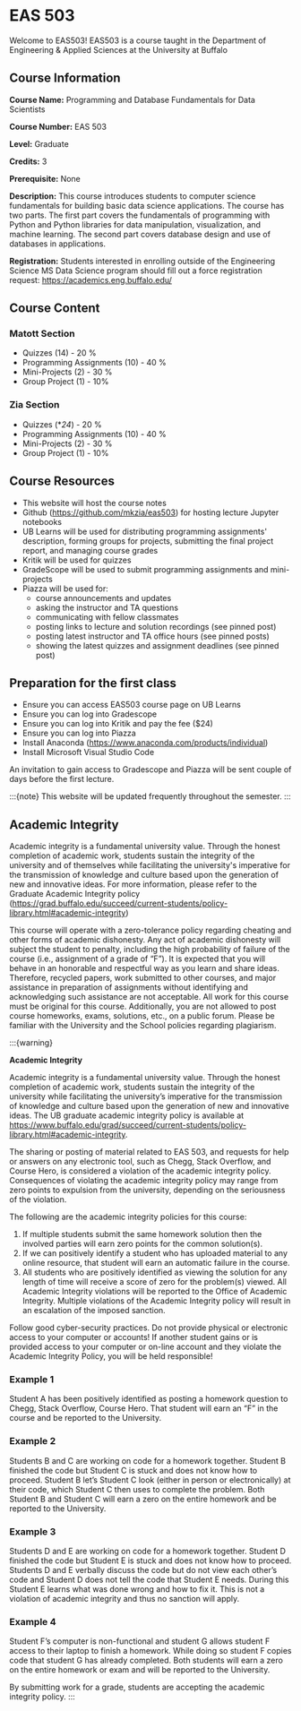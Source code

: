 # EAS 503

Welcome to EAS503! EAS503 is a course taught in the Department of Engineering & Applied Sciences at the University at Buffalo

## Course Information 

**Course Name:** Programming and Database Fundamentals for Data Scientists

**Course Number:** EAS 503 

**Level:** Graduate 

**Credits:** 3

**Prerequisite:** None

**Description:** This course introduces students to computer science fundamentals for building basic data science applications. The course has two parts. The first part covers the fundamentals of programming with Python and Python libraries for data manipulation, visualization, and machine learning. The second part covers database design and use of databases in applications.

**Registration:** Students interested in enrolling outside of the Engineering Science MS Data Science program should fill out a force registration request: https://academics.eng.buffalo.edu/

## Course Content

### Matott Section
- Quizzes (14) - 20 %
- Programming Assignments (10) - 40 %
- Mini-Projects (2) - 30 %
- Group Project (1) - 10%

### Zia Section
- Quizzes (**24*) - 20 %
- Programming Assignments (10) - 40 %
- Mini-Projects (2) - 30 %
- Group Project (1) - 10%

## Course Resources

- This website will host the course notes
- Github (https://github.com/mkzia/eas503) for hosting lecture Jupyter notebooks
- UB Learns will be used for distributing programming assignments' description, forming groups for projects, submitting the final project report, and managing course grades
- Kritik will be used for quizzes 
- GradeScope will be used to submit programming assignments and mini-projects
- Piazza will be used for:
    - course announcements and updates 
    - asking the instructor and TA questions 
    - communicating with fellow classmates
    - posting links to lecture and solution recordings (see pinned post)
    - posting latest instructor and TA office hours (see pinned posts)
    - showing the latest quizzes and assignment deadlines (see pinned post)


## Preparation for the first class

- Ensure you can access EAS503 course page on UB Learns
- Ensure you can log into Gradescope
- Ensure you can log into Kritik and pay the fee ($24)
- Ensure you can log into Piazza
- Install Anaconda (https://www.anaconda.com/products/individual) 
- Install Microsoft Visual Studio Code

An invitation to gain access to Gradescope and Piazza will be sent couple of days before the first lecture. 

:::{note}
This website will be updated frequently throughout the semester. 
:::



## Academic Integrity

Academic integrity is a fundamental university value. Through the honest completion of academic work, students sustain the integrity of the university and of themselves while facilitating the university's imperative for the transmission of knowledge and culture based upon the generation of new and innovative ideas. For more information, please refer to the Graduate Academic Integrity policy (https://grad.buffalo.edu/succeed/current-students/policy-library.html#academic-integrity)

This course will operate with a zero-tolerance policy regarding cheating and other forms of academic dishonesty. Any act of academic dishonesty will subject the student to penalty, including the high probability of failure of the course (i.e., assignment of a grade of “F”). It is expected that you will behave in an honorable and respectful way as you learn and share ideas. Therefore, recycled papers, work submitted to other courses, and major assistance in preparation of assignments without identifying and acknowledging such assistance are not acceptable. All work for this course must be original for this course. Additionally, you are not allowed to post course homeworks, exams, solutions, etc., on a public forum. Please be familiar with the University and the School policies regarding plagiarism.


:::{warning}

**Academic Integrity**

Academic integrity is a fundamental university value. Through the
honest completion of academic work, students sustain the integrity of the university while facilitating the university’s imperative for the transmission of knowledge and culture based upon the
generation of new and innovative ideas. The UB graduate academic integrity policy is available
at https://www.buffalo.edu/grad/succeed/current-students/policy-library.html#academic-integrity.

The sharing or posting of material related to EAS 503, and requests for help or answers on
any electronic tool, such as Chegg, Stack Overflow, and Course Hero, is considered a violation of the academic integrity policy. Consequences of violating the academic integrity policy may range from zero
points to expulsion from the university, depending on the seriousness of the violation.

The following are the academic integrity policies for this course:
1. If multiple students submit the same homework solution then the involved parties will
earn zero points for the common solution(s).
2. If we can positively identify a student who has uploaded material to any online resource,
that student will earn an automatic failure in the course.
3. All students who are positively identified as viewing the solution for any length of time
will receive a score of zero for the problem(s) viewed.
All Academic Integrity violations will be reported to the Office of Academic Integrity. Multiple violations of the Academic Integrity policy will result in an escalation of the imposed
sanction.

Follow good cyber-security practices. Do not provide physical or electronic access
to your computer or accounts! If another student gains or is provided access to
your computer or on-line account and they violate the Academic Integrity Policy,
you will be held responsible!

### Example 1
Student A has been positively identified as posting a homework question to Chegg, Stack Overflow, Course Hero.
That student will earn an “F” in the course and be reported to the University.

### Example 2
Students B and C are working on code for a homework together. Student B finished
the code but Student C is stuck and does not know how to proceed. Student B let’s Student C
look (either in person or electronically) at their code, which Student C then uses to complete
the problem. Both Student B and Student C will earn a zero on the entire homework and be
reported to the University.

### Example 3
Students D and E are working on code for a homework together. Student D finished
the code but Student E is stuck and does not know how to proceed. Students D and E verbally
discuss the code but do not view each other’s code and Student D does not tell the code that
Student E needs. During this Student E learns what was done wrong and how to fix it. This is
not a violation of academic integrity and thus no sanction will apply.

### Example 4
Student F’s computer is non-functional and student G allows student F access to
their laptop to finish a homework. While doing so student F copies code that student G has
already completed. Both students will earn a zero on the entire homework or exam and will be
reported to the University.

By submitting work for a grade, students are accepting the academic integrity
policy.
:::